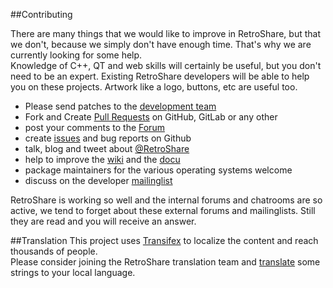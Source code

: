 ##Contributing

There are many things that we would like to improve in RetroShare, 
but that we don't, because we simply don't have enough time. 
That's why we are currently looking for some help.  
Knowledge of C++, QT and web skills will certainly be useful, 
but you don't need to be an expert. Existing RetroShare developers will 
be able to help you on these projects. 
Artwork like a logo, buttons, etc are useful too. 

 - Please send patches to the [development team](mailto:retroshare.project@gmail.com)  
 - Fork and Create [Pull Requests](https://github.com/RetroShare/RetroShare/pulls) on GitHub, GitLab or any other  
 - post your comments to the [Forum](http://retroshare.sourceforge.net/forum/index.php)  
 - create [issues](https://github.com/RetroShare/RetroShare/issues) and bug reports on Github  
 - talk, blog and tweet about [@RetroShare](https://twitter.com/retroshare)  
 - help to improve the [wiki](https://github.com/RetroShare/documentation/wiki) 
   and the [docu](https://github.com/RetroShare/documentation)  
 - package maintainers for the various operating systems welcome  
 - discuss on the developer [mailinglist](http://lists.sourceforge.net/mailman/listinfo/retroshare-devel)  

RetroShare is working so well and the internal forums and chatrooms 
are so active, we tend to forget about these external forums and 
mailinglists. Still they are read and you will receive an answer. 

##Translation
This project uses [Transifex](https://www.transifex.com/beluga/retroshare/) 
to localize the content and reach thousands of people.  
Please consider joining the RetroShare translation team and 
[translate](https://www.transifex.com/signup/?join_project=retroshare) 
some strings to your local language.  
